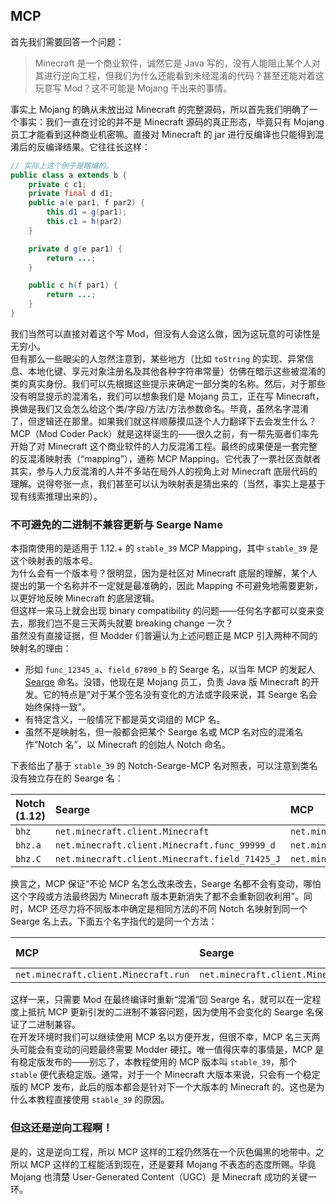 ## MCP

首先我们需要回答一个问题：

> Minecraft 是一个商业软件，诚然它是 Java 写的，没有人能阻止某个人对其进行逆向工程，但我们为什么还能看到未经混淆的代码？甚至还能对着这玩意写 Mod？这不可能是 Mojang 干出来的事情。

事实上 Mojang 的确从未放出过 Minecraft 的完整源码，所以首先我们明确了一个事实：我们一直在讨论的并不是 Minecraft 源码的真正形态，毕竟只有 Mojang 员工才能看到这种商业机密嘛。直接对 Minecraft 的 jar 进行反编译也只能得到混淆后的反编译结果。它往往长这样：

```java
// 实际上这个例子是瞎编的。
public class a extends b {
    private c c1;
    private final d d1;
    public a(e par1, f par2) {
        this.d1 = g(par1);
        this.c1 = h(par2)
    }

    private d g(e par1) {
        return ...;
    }

    public c h(f par1) {
        return ...;
    }
}
```

我们当然可以直接对着这个写 Mod，但没有人会这么做，因为这玩意的可读性是无穷小。<!-- 0.999... = 1 -->  
但有那么一些眼尖的人忽然注意到，某些地方（比如 `toString` 的实现、异常信息、本地化键、享元对象注册名及其他各种字符串常量）仿佛在暗示这些被混淆的类的真实身份。我们可以先根据这些提示来确定一部分类的名称。然后，对于那些没有明显提示的混淆名，我们可以想象我们是 Mojang 员工，正在写 Minecraft，换做是我们又会怎么给这个类/字段/方法/方法参数命名。毕竟，虽然名字混淆了，但逻辑还在那里。如果我们就这样顺藤摸瓜逐个人力翻译下去会发生什么？  
MCP（Mod Coder Pack）就是这样诞生的——很久<!-- TODO 多久？ -->之前，有一帮先驱者们率先开始了对 Minecraft 这个商业软件的人力反混淆工程。最终的成果便是一套完整的反混淆映射表（“mapping”），通称 MCP Mapping。它代表了一票社区贡献者<black>其实，参与人力反混淆的人并不多</black>站在局外人的视角上对 Minecraft 底层代码的理解。说得夸张一点，我们甚至可以认为映射表是猜出来的（当然，事实上是基于现有线索推理出来的）。  

### 不可避免的二进制不兼容更新与 Searge Name

本指南使用的是适用于 1.12.+ 的 `stable_39` MCP Mapping，其中 `stable_39` 是这个映射表的版本号。  
为什么会有一个版本号？很明显，因为是社区对 Minecraft 底层的理解，某个人提出的第一个名称并不一定就是最准确的，因此 Mapping 不可避免地需要更新，以更好地反映 Minecraft 的底层逻辑。  
但这样一来马上就会出现 binary compatibility 的问题——任何名字都可以变来变去，那我们岂不是三天两头就要 breaking change 一次？  
虽然没有直接证据，但 Modder 们普遍认为上述问题正是 MCP 引入两种不同的映射名的理由：

  - 形如 `func_12345_a`、`field_67890_b` 的 Searge 名，以当年 MCP 的发起人 [Searge][ref-searge] 命名。没错，他现在是 Mojang 员工，负责 Java 版 Minecraft 的开发。它的特点是“对于某个签名没有变化的方法或字段来说，其 Searge 名会始终保持一致”。
  - 有特定含义，一般情况下都是英文词组的 MCP 名。
  - 虽然不是映射名，但一般都会把某个 Searge 名或 MCP 名对应的混淆名作“Notch 名”，以 Minecraft 的创始人 Notch 命名。

[ref-searge]: https://minecraft.gamepedia.com/Searge

下表给出了基于 `stable_39` 的 Notch-Searge-MCP 名对照表，可以注意到类名没有独立存在的 Searge 名：

| Notch (1.12) | Searge                                         | MCP                                      |
| :----------- | :--------------------------------------------- | :--------------------------------------- |
| `bhz`        | `net.minecraft.client.Minecraft`               | `net.minecraft.client.Minecraft`         |
| `bhz.a`      | `net.minecraft.client.Minecraft.func_99999_d`  | `net.minecraft.client.Minecraft.run`     |
| `bhz.C`      | `net.minecraft.client.Minecraft.field_71425_J` | `net.minecraft.client.Minecraft.running` |

换言之，MCP 保证“不论 MCP 名怎么改来改去，Searge 名都不会有变动，哪怕这个字段或方法最终因为 Minecraft 版本更新消失了都不会重新回收利用”。同时，MCP 还尽力将不同版本中确定是相同方法的不同 Notch 名映射到同一个 Searge 名上去。下面五个名字指代的是同一个方法：

| MCP                                  | Searge                                        | 1.12 Notch | 1.11.2 Notch | 1.10 Notch |
| :----------------------------------- | :-------------------------------------------- | :--------- | :----------- | :--------- |
| `net.minecraft.client.Minecraft.run` | `net.minecraft.client.Minecraft.func_99999_d` | `bhz.a`    | `bes.a`      | `bcx.a`    |

这样一来，只需要 Mod 在最终编译时重新“混淆”回 Searge 名，就可以在一定程度上抵抗 MCP 更新引发的二进制不兼容问题，因为使用不会变化的 Searge 名保证了二进制兼容。  
在开发环境时我们可以继续使用 MCP 名以方便开发，但很不幸，MCP 名三天两头可能会有变动的问题最终需要 Modder 硬扛。唯一值得庆幸的事情是，MCP 是有稳定版发布的——别忘了，本教程使用的 MCP 版本叫 `stable_39`，那个 `stable` 便代表稳定版。通常，对于一个 Minecraft 大版本来说，只会有一个稳定版的 MCP 发布，此后的版本都会是针对下一个大版本的 Minecraft 的。这也是为什么本教程直接使用 `stable_39` 的原因。

### 但这还是逆向工程啊！

是的，这是逆向工程，所以 MCP 这样的工程仍然落在一个灰色偏黑的地带中。之所以 MCP 这样的工程能活到现在，还是要拜 Mojang 不表态的态度所赐。毕竟 Mojang 也清楚 User-Generated Content（UGC）是 Minecraft 成功的关键一环。
